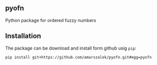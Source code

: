 ## pyofn
Python package for ordered fuzzy numbers

## Installation
The package can be download and install form github usig `pip`:

``pip install git+https://github.com/amarszalek/pyofn.git#egg=pyofn``